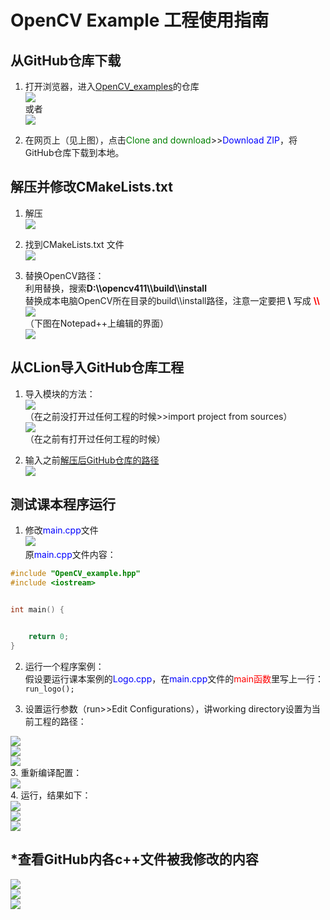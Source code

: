 # OpenCV Example 工程使用指南

## 从GitHub仓库下载

1. 打开浏览器，进入[OpenCV_examples](https://github.com/Baiyun-u-smartAI/OpenCV_examples)的仓库<br/>![](https://ae01.alicdn.com/kf/Hde48b6c40fdb48bcbc9e4922b8737d92Q.png)<br/>或者<br/>![](https://ae01.alicdn.com/kf/Hd1b53b50f6ae483c8748cda09ca4bacff.png)<br/>

2. 在网页上（见上图），点击<font color="green">Clone and download</font>>><font color="blue">Download ZIP</font>，将GitHub仓库下载到本地。

## 解压并修改CMakeLists.txt

1. <span name="path">解压</span><br/>![](https://ae01.alicdn.com/kf/Hb2de70e3a1db4dcabdf9957732dc7982p.png)<br/>

2. 找到CMakeLists.txt 文件<br/>![](https://ae01.alicdn.com/kf/Hff63f79c7645434cb5c120035198dd19U.png)<br/>

3. 替换OpenCV路径：<br/>利用替换，搜索**D:\\\\opencv411\\\\build\\\\install**<br/>替换成本电脑OpenCV所在目录的build\\\install路径，注意一定要把 **\\** 写成 <font color="red"><b>\\\\</b></font> <br/>![](https://ae01.alicdn.com/kf/Hf4a96e42070e47ab9fa63615efc9610fJ.png)<br/>（下图在Notepad++上编辑的界面）<br/>![](https://ae01.alicdn.com/kf/Hcdf374ed9a5b4c9bad97ea7de41ff3f23.png)<br/>

## 从CLion导入GitHub仓库工程

1. 导入模块的方法：<br/>
![](https://ae01.alicdn.com/kf/H114d316377af49e68dba41cdf23d3ab46.png)<br/>（在之前没打开过任何工程的时候>>import project from sources）<br/>
![](https://ae01.alicdn.com/kf/H7dc5681118ee4fb1b238e7d3e0b9f971l.png)<br/>（在之前有打开过任何工程的时候）

2. 输入之前[解压后GitHub仓库的路径](#path)<br/>
![](https://ae01.alicdn.com/kf/He17347e6bdb64eb6b17d06098242386dt.png)

## 测试课本程序运行

1. 修改<font color="blue">main.cpp</font>文件<br/>![](https://ae01.alicdn.com/kf/Ha4ef95afc9e941038e9327b522d83e5ba.png)<br/>
原<font color="blue">main.cpp</font>文件内容：<br/>
```cpp
#include "OpenCV_example.hpp"
#include <iostream>


int main() {


    return 0;
}
```

2. 运行一个程序案例：<br/>假设要运行课本案例的<font color="blue">Logo.cpp</font>，在<font color="blue">main.cpp</font>文件的<font color="red">main函数</font>里写上一行：`run_logo();`

3. 设置运行参数（run>>Edit Configurations），讲working directory设置为当前工程的路径：<br/>

![](https://ae01.alicdn.com/kf/He54ec77f7b914b089cc8fda37ea002abA.png)<br/>
![](https://ae01.alicdn.com/kf/Hd8a96a7130f442f48d368332e1c366fcK.png)<br/>
![](https://ae01.alicdn.com/kf/H91ed51fc020c491180faf8620198c691Y.png)<br/>
3. 重新编译配置：<br/>
![](https://ae01.alicdn.com/kf/H3e8f3160a8b1465aafdd6245f0b3af1aw.png)<br/>
4. 运行，结果如下：<br/>
![](https://ae01.alicdn.com/kf/H9bb321335dfd41838ae6805c10372b6aw.png)<br/>
![](https://ae01.alicdn.com/kf/H481d2ad454eb40c9a39057eb67d6b6deT.png)<br/>
![](https://ae01.alicdn.com/kf/Hae694e815c3c4fb894b3c758dd5417ffb.png)<br/>

## *查看GitHub内各c++文件被我修改的内容

![](https://ae01.alicdn.com/kf/H67ac481c13ba4a11a845a736ac56122e4.png)<br/>
![](https://ae01.alicdn.com/kf/Ha8d571253ce0475faa09374320d6601br.png)<br/>
![](https://ae01.alicdn.com/kf/Hf2a469fe4517492aa926fc4957e3c4dey.png)<br/>